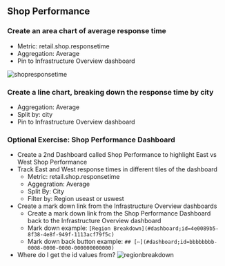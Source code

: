 ## Shop Performance
### Create an area chart of average response time
- Metric: retail.shop.responsetime
- Aggregation: Average
- Pin to Infrastructure Overview dashboard

![shopresponsetime](/Actionable%20Infrastructure%20Observability%E2%80%8B/assets/images/shopresponsetime.png)

### Create a line chart, breaking down the response time by city
- Aggregation: Average
- Split by: city
- Pin to Infrastructure Overview dashboard

### Optional Exercise: Shop Performance Dashboard
- Create a 2nd Dashboard called Shop Performance to highlight East vs West Shop Performance
- Track East and West response times in different tiles of the dashboard
  - Metric: retail.shop.responsetime
  - Aggegration: Average
  - Split By: City
  - Filter by: Region useast or uswest
- Create a mark down link from the Infrastructure Overview dashboards
  - Create a mark down link from the Shop Performance Dashboard back to the Infrastructure Overview dashboard
  - Mark down example: ```[Region Breakdown](#dashboard;id=4e0089b5-8f38-4e8f-949f-1113acf79f5c)```
  - Mark down back button example: ```## [⇦](#dashboard;id=bbbbbbbb-0008-0000-0000-000000000000)```
- Where do I get the id values from?
![regionbreakdown](/Actionable%20Infrastructure%20Observability%E2%80%8B/assets/images/regionbreakdown.png)

